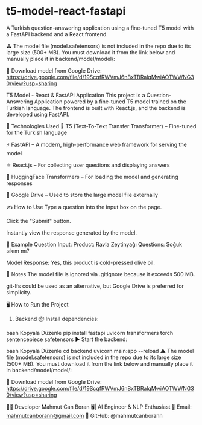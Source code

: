 # t5-model-react-fastapi
A Turkish question-answering application using a fine-tuned T5 model with a FastAPI backend and a React frontend.

⚠️ The model file (model.safetensors) is not included in the repo due to its large size (500+ MB).
You must download it from the link below and manually place it in backend/model/model/:

📎 Download model from Google Drive:
https://drive.google.com/file/d/19ScqfRWVmJ6nBxTBRalqMwiAOTWWNG30/view?usp=sharing

T5 Model - React & FastAPI Application
This project is a Question-Answering Application powered by a fine-tuned T5 model trained on the Turkish language. The frontend is built with React.js, and the backend is developed using FastAPI.

🚀 Technologies Used
🔮 T5 (Text-To-Text Transfer Transformer) – Fine-tuned for the Turkish language

⚡ FastAPI – A modern, high-performance web framework for serving the model

⚛️ React.js – For collecting user questions and displaying answers

🧠 HuggingFace Transformers – For loading the model and generating responses

🔗 Google Drive – Used to store the large model file externally

✍️ How to Use
Type a question into the input box on the page.

Click the "Submit" button.

Instantly view the response generated by the model.

🔀 Example Question
Input:
Product: Ravla Zeytinyağı Questions: Soğuk sıkım mı?

Model Response:
Yes, this product is cold-pressed olive oil.


📌 Notes
The model file is ignored via .gitignore because it exceeds 500 MB.

git-lfs could be used as an alternative, but Google Drive is preferred for simplicity.


🖥️ How to Run the Project
1. Backend
📦 Install dependencies:

bash
Kopyala
Düzenle
pip install fastapi uvicorn transformers torch sentencepiece safetensors
▶️ Start the backend:

bash
Kopyala
Düzenle
cd backend
uvicorn main:app --reload
⚠️ The model file (model.safetensors) is not included in the repo due to its large size (500+ MB).
You must download it from the link below and manually place it in backend/model/model/:

📎 Download model from Google Drive:
https://drive.google.com/file/d/19ScqfRWVmJ6nBxTBRalqMwiAOTWWNG30/view?usp=sharing

👨‍💻 Developer
Mahmut Can Boran
🖥️| AI Engineer & NLP Enthusiast
📧 Email: mahmutcanborann@gmail.com
🔗 GitHub: @mahmutcanborann
